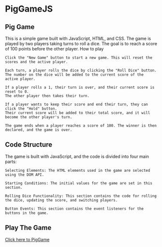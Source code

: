 # PigGameJS

## Pig Game

This is a simple game built with JavaScript, HTML, and CSS. The game is played by two players taking turns to roll a dice. The goal is to reach a score of 100 points before the other player.
How to play

    Click the "New Game" button to start a new game. This will reset the scores and the active player.

    Each turn, a player rolls the dice by clicking the "Roll Dice" button. 
    The number on the dice will be added to the current score of the active player.

    If a player rolls a 1, their turn is over, and their current score is reset to 0. 
    The other player then takes their turn.

    If a player wants to keep their score and end their turn, they can click the "Hold" button. 
    Their current score will be added to their total score, and it will become the other player's turn.

    The game ends when a player reaches a score of 100. The winner is then declared, and the game is over.

## Code Structure

The game is built with JavaScript, and the code is divided into four main parts:

    Selecting Elements: The HTML elements used in the game are selected using the DOM API.

    Starting Conditions: The initial values for the game are set in this section.

    Rolling Dice Functionality: This section contains the code for rolling the dice, updating the score, and switching players.

    Button Events: This section contains the event listeners for the buttons in the game.

## Play The Game 

 [Click here to PigGame](https://45an.github.io/PigGameJS/)
